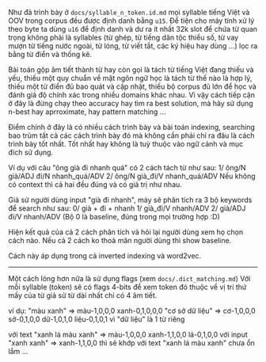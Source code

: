 Như đã trình bày ở `docs/syllable_n_token.id.md` mọi syllable tiếng Việt và OOV trong corpus đều được định danh bằng `u15`. Để tiện cho máy tính xử lý theo byte ta dùng `u16` để định danh và dư ra ít nhất 32k slot để chứa từ quan trọng không phải là syllables (từ ghép, từ tiếng dân tộc thiểu số, từ vay mượn từ tiếng nước ngoài, từ lóng, từ viết tắt, các ký hiệu hay dùng ...) lọc ra bằng từ điển và thống kê.

Bài toán gộp âm tiết thành từ hay còn gọi là tách từ tiếng Việt đang thiếu và yếu, thiếu một quy chuẩn về mặt ngôn ngữ học là tách từ thế nào là hợp lý, thiếu một từ điển đủ bao quát và cập nhật, thiếu bộ corpus đủ lớn để học và đánh giá độ chính xác trong nhiều domains khác nhau. Vì vậy cách tiếp cận ở đây là đừng chạy theo accuracy hay tìm ra best solution, mà hãy sử dụng n-best hay aprroximate, hay pattern matching ...

Điểm chính ở đây là có nhiều cách trình bày và bài toán indexing, searching bao trùm tất cả các cách trình bày đó mà không cần phải chỉ ra đâu là cách trình bày tốt nhất. Tốt nhất hay không là tuỳ thuộc vào ngữ cảnh và mục đích sử dụng.

Ví dụ với câu "ông già đi nhanh quá" có 2 cách tách từ như sau:
1/ ông/N già/ADJ đi/N nhanh_quá/ADV
2/ ông/N già_đi/V nhanh_quá/ADV
Nếu không có context thì cả hai đều đúng và có giá trị như nhau.

Giả sử người dùng input "già đi nhanh", máy sẽ phân tích ra 3 bộ keywords để search như sau:
0/ già + đi + nhanh
1/ già_đi/V nhanh/ADV
2/ già/ADJ đi/V nhanh/ADV
(Bộ 0 là baseline, đúng trong mọi trường hợp :D)

Hiện kết quả của cả 2 cách phân tích và hỏi lại người dùng xem họ chọn cách nào. Nếu cả 2 cách ko thoả mãn người dùng thì show baseline.

Cách này áp dụng trong cả inverted indexing và word2vec.

- - -

Một cách lỏng hơn nữa là sử dụng flags (xem `docs/.dict_matching.md`)
Với mỗi syllable (token) sẽ có flags 4-bits để xem token đó thuộc về vị trí thứ mấy của từ giả sử từ dài nhất chỉ có 4 âm tiết.

ví dụ:
"màu xanh" => màu-1,0,0,0 xanh-0,1,0,0,0
"cơ sở dữ liệu" => cơ-1,0,0,0 sở-0,1,0,0 dữ-1,0,1,0 liệu-0,1,0,1 vì "dữ liệu" là 1 từ riêng

với text "xanh lá màu xanh" => màu-1,0,0,0 xanh-1,1,0,0 lá-0,1,0,0
với input "xanh xanh" => xanh-1,1,0,0 thì sẽ khớp với text "xanh lá màu xanh" chưa ổn lắm ...

